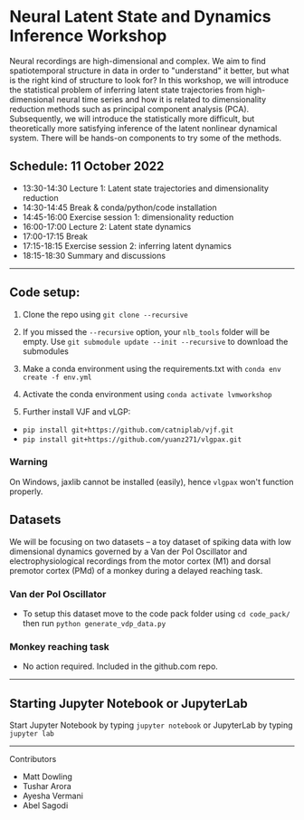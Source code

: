 # Neural Latent State and Dynamics Inference Workshop

Neural recordings are high-dimensional and complex.
 We aim to find spatiotemporal structure in data in order to "understand" it better, but what is the right kind of structure to look for?
In this workshop, we will introduce the statistical problem of inferring latent state trajectories from high-dimensional neural time series and how it is related to dimensionality reduction methods such as principal component analysis (PCA).
Subsequently, we will introduce the statistically more difficult, but theoretically more satisfying inference of the latent nonlinear dynamical system.
There will be hands-on components to try some of the methods.

## Schedule: 11 October 2022

 - 13:30-14:30 Lecture 1: Latent state trajectories and dimensionality reduction
 - 14:30-14:45 Break & conda/python/code installation
 - 14:45-16:00 Exercise session 1: dimensionality reduction
 - 16:00-17:00 Lecture 2: Latent state dynamics
 - 17:00-17:15 Break
 - 17:15-18:15 Exercise session 2: inferring latent dynamics
 - 18:15-18:30 Summary and discussions

---
## Code setup:

1. Clone the repo using `git clone --recursive`

1. If you missed the `--recursive` option, your `nlb_tools` folder will be empty. Use `git submodule update --init --recursive` to download the submodules

1. Make a conda environment using the requirements.txt with 
    `conda env create -f env.yml`

1. Activate the conda environment using `conda activate lvmworkshop`

1. Further install VJF and vLGP:

 - `pip install git+https://github.com/catniplab/vjf.git`
 - `pip install git+https://github.com/yuanz271/vlgpax.git`

### Warning
On Windows, jaxlib cannot be installed (easily), hence `vlgpax` won't function properly.

## Datasets
We will be focusing on two datasets – a toy dataset of spiking data with low dimensional dynamics governed by
a Van der Pol Oscillator and electrophysiological recordings from the motor cortex (M1) and dorsal premotor cortex (PMd)
of a monkey during a delayed reaching task.

### Van der Pol Oscillator

  - To setup this dataset move to the code pack folder using `cd code_pack/` then run `python generate_vdp_data.py`

### Monkey reaching task

  - No action required. Included in the github.com repo.

---
## Starting Jupyter Notebook or JupyterLab
Start Jupyter Notebook by typing `jupyter notebook`
or JupyterLab by typing `jupyter lab`


---
Contributors

 - Matt Dowling
 - Tushar Arora
 - Ayesha Vermani
 - Abel Sagodi
